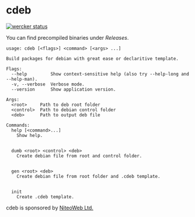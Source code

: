 # cdeb

[![wercker status](https://app.wercker.com/status/1214b503d63d0bf2178dda7373d98983/m "wercker status")](https://app.wercker.com/project/bykey/1214b503d63d0bf2178dda7373d98983)

You can find precompiled binaries under *Releases*.

```
usage: cdeb [<flags>] <command> [<args> ...]

Build packages for debian with great ease or declaritive template.

Flags:
  --help         Show context-sensitive help (also try --help-long and --help-man).
  -v, --verbose  Verbose mode.
  --version      Show application version.

Args:
  <root>     Path to deb root folder
  <control>  Path to debian control folder
  <deb>      Path to output deb file

Commands:
  help [<command>...]
    Show help.


  dumb <root> <control> <deb>
    Create debian file from root and control folder.


  gen <root> <deb>
    Create debian file from root folder and .cdeb template.


  init
    Create .cdeb template.

```

cdeb is sponsored by [NiteoWeb Ltd.](http://www.niteoweb.com/)
